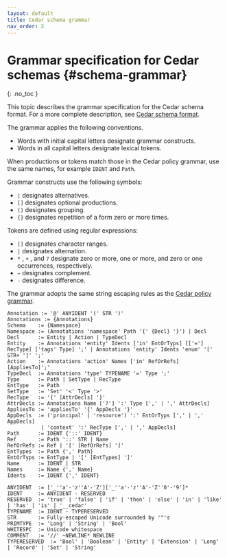 ```yaml
---
layout: default
title: Cedar schema grammar
nav_order: 2
---
```

<!-- markdownlint-disable-file MD040 -->

# Grammar specification for Cedar schemas {#schema-grammar}
{: .no_toc }

This topic describes the grammar specification for the Cedar schema format. For a more complete description, see [Cedar schema format](../schema/human-readable-schema.html).

The grammar applies the following conventions.
+ Words with initial capital letters designate grammar constructs.
+ Words in all capital letters designate lexical tokens.

When productions or tokens match those in the Cedar policy grammar, use the same names, for example `IDENT` and `Path`.

Grammar constructs use the following symbols:
+ `|` designates alternatives.
+ `[]` designates optional productions.
+ `()` designates grouping.
+ `{}` designates repetition of a form zero or more times.

Tokens are defined using regular expressions:
+ `[]` designates character ranges.
+ `|` designates alternation.
+ `*` , `+` , and `?` designate zero or more, one or more, and zero or one occurrences, respectively.
+ `~` designates complement.
+ `-` designates difference.

The grammar adopts the same string escaping rules as the [Cedar policy grammar](../policies/syntax-grammar.html).

```
Annotation := '@' ANYIDENT '(' STR ')'
Annotations := {Annotations}
Schema    := {Namespace}
Namespace := (Annotations 'namespace' Path '{' {Decl} '}') | Decl
Decl      := Entity | Action | TypeDecl
Entity    := Annotations 'entity' Idents ['in' EntOrTyps] [['='] RecType] ['tags' Type] ';' | Annotations 'entity' Idents 'enum' '[' STR+ ']' ';'
Action    := Annotations 'action' Names ['in' RefOrRefs] [AppliesTo]';'
TypeDecl  := Annotations 'type' TYPENAME '=' Type ';'
Type      := Path | SetType | RecType
EntType   := Path
SetType   := 'Set' '<' Type '>'
RecType   := '{' [AttrDecls] '}'
AttrDecls := Annotations Name ['?'] ':' Type [',' | ',' AttrDecls]
AppliesTo := 'appliesTo' '{' AppDecls '}'
AppDecls  := ('principal' | 'resource') ':' EntOrTyps [',' | ',' AppDecls]
           | 'context' ':' RecType [',' | ',' AppDecls]
Path      := IDENT {'::' IDENT}
Ref       := Path '::' STR | Name
RefOrRefs := Ref | '[' [RefOrRefs] ']'
EntTypes  := Path {',' Path}
EntOrTyps := EntType | '[' [EntTypes] ']'
Name      := IDENT | STR
Names     := Name {',' Name}
Idents    := IDENT {',' IDENT}

ANYIDENT  := ['_''a'-'z''A'-'Z']['_''a'-'z''A'-'Z''0'-'9']*
IDENT     := ANYIDENT - RESERVED
RESERVED  := 'true' | 'false' | 'if' | 'then' | 'else' | 'in' | 'like' | 'has' | 'is' | '__cedar'
TYPENAME  := IDENT - TYPERESERVED
STR       := Fully-escaped Unicode surrounded by '"'s
PRIMTYPE  := 'Long' | 'String' | 'Bool'
WHITESPC  := Unicode whitespace
COMMENT   := '//' ~NEWLINE* NEWLINE
TYPERESERVED  := 'Bool' | 'Boolean' | 'Entity' | 'Extension' | 'Long' | 'Record' | 'Set' | 'String'
```
